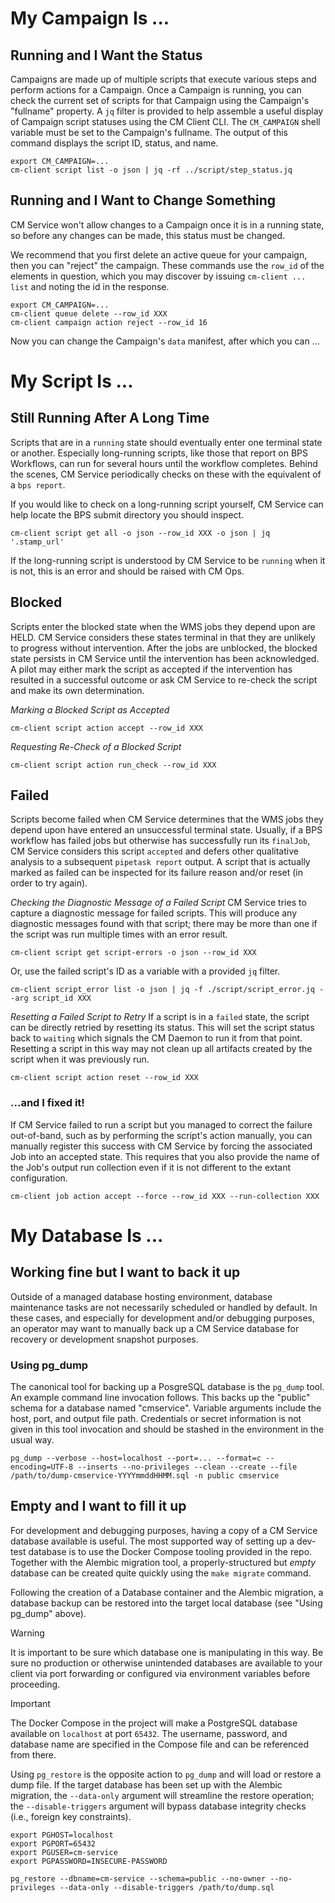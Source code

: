 # My Campaign Is ...

## Running and I Want the Status
Campaigns are made up of multiple scripts that execute various steps and perform actions for a Campaign.
Once a Campaign is running, you can check the current set of scripts for that Campaign using the Campaign's "fullname" property.
A `jq` filter is provided to help assemble a useful display of Campaign script statuses using the CM Client CLI.
The `CM_CAMPAIGN` shell variable must be set to the Campaign's fullname.
The output of this command displays the script ID, status, and name.

```
export CM_CAMPAIGN=...
cm-client script list -o json | jq -rf ../script/step_status.jq
```

## Running and I Want to Change Something
CM Service won't allow changes to a Campaign once it is in a running state, so before any changes can be made, this status must be changed.

We recommend that you first delete an active queue for your campaign, then you can "reject" the campaign. These commands use the `row_id` of the elements in question, which you may discover by issuing `cm-client ... list` and noting the id in the response.

```
export CM_CAMPAIGN=...
cm-client queue delete --row_id XXX
cm-client campaign action reject --row_id 16
```

Now you can change the Campaign's `data` manifest, after which you can ...

# My Script Is ...

## Still Running After A Long Time
Scripts that are in a `running` state should eventually enter one terminal state or another.
Especially long-running scripts, like those that report on BPS Workflows, can run for several hours until the workflow completes.
Behind the scenes, CM Service periodically checks on these with the equivalent of a `bps report`.

If you would like to check on a long-running script yourself, CM Service can help locate the BPS submit directory you should inspect.

```
cm-client script get all -o json --row_id XXX -o json | jq '.stamp_url'
```

If the long-running script is understood by CM Service to be `running` when it is not, this is an error and should be raised with CM Ops.

## Blocked
Scripts enter the blocked state when the WMS jobs they depend upon are HELD.
CM Service considers these states terminal in that they are unlikely to progress without intervention.
After the jobs are unblocked, the blocked state persists in CM Service until the intervention has been acknowledged.
A pilot may either mark the script as accepted if the intervention has resulted in a successful outcome or ask CM Service to re-check the script and make its own determination.

*Marking a Blocked Script as Accepted*
```
cm-client script action accept --row_id XXX
```

*Requesting Re-Check of a Blocked Script*
```
cm-client script action run_check --row_id XXX
```

## Failed
Scripts become failed when CM Service determines that the WMS jobs they depend upon have entered an unsuccessful terminal state.
Usually, if a BPS workflow has failed jobs but otherwise has successfully run its `finalJob`, CM Service considers this script `accepted` and defers other qualitative analysis to a subsequent `pipetask report` output.
A script that is actually marked as failed can be inspected for its failure reason and/or reset (in order to try again).

*Checking the Diagnostic Message of a Failed Script*
CM Service tries to capture a diagnostic message for failed scripts.
This will produce any diagnostic messages found with that script; there may be more than one if the script was run multiple times with an error result.

```
cm-client script get script-errors -o json --row_id XXX
```

Or, use the failed script's ID as a variable with a provided `jq` filter.

```
cm-client script_error list -o json | jq -f ./script/script_error.jq --arg script_id XXX
```

*Resetting a Failed Script to Retry*
If a script is in a `failed` state, the script can be directly retried by resetting its status.
This will set the script status back to `waiting` which signals the CM Daemon to run it from that point.
Resetting a script in this way may not clean up all artifacts created by the script when it was previously run.

```
cm-client script action reset --row_id XXX
```

### ...and I fixed it!
If CM Service failed to run a script but you managed to correct the failure out-of-band, such as by performing the script's action manually, you can manually register this success with CM Service by forcing the associated Job into an accepted state. This requires that you also provide the name of the Job's output run collection even if it is not different to the extant configuration.

```
cm-client job action accept --force --row_id XXX --run-collection XXX
```

# My Database Is ...

## Working fine but I want to back it up
Outside of a managed database hosting environment, database maintenance tasks are not necessarily scheduled or handled by default.
In these cases, and especially for development and/or debugging purposes, an operator may want to manually back up a CM Service database for recovery or development snapshot purposes.

### Using pg_dump
The canonical tool for backing up a PosgreSQL database is the `pg_dump` tool. An example command line invocation follows. This backs up the "public" schema for a database named "cmservice". Variable arguments include the host, port, and output file path. Credentials or secret information is not given in this tool invocation and should be stashed in the environment in the usual way.

```
pg_dump --verbose --host=localhost --port=... --format=c --encoding=UTF-8 --inserts --no-privileges --clean --create --file /path/to/dump-cmservice-YYYYmmddHHMM.sql -n public cmservice
```

## Empty and I want to fill it up
For development and debugging purposes, having a copy of a CM Service database available is useful.
The most supported way of setting up a dev-test database is to use the Docker Compose tooling provided in the repo.
Together with the Alembic migration tool, a properly-structured but *empty* database can be created quite quickly using the `make migrate` command.

Following the creation of a Database container and the Alembic migration, a database backup can be restored into the target local database (see "Using pg_dump" above).

> [!WARNING]
> It is important to be sure which database one is manipulating in this way. Be sure no production or otherwise unintended databases are available to your client via port forwarding or configured via environment variables before proceeding.

> [!IMPORTANT]
> The Docker Compose in the project will make a PostgreSQL database available on `localhost` at port `65432`. The username, password, and database name are specified in the Compose file and can be referenced from there.

Using `pg_restore` is the opposite action to `pg_dump` and will load or restore a dump file.
If the target database has been set up with the Alembic migration, the `--data-only` argument will streamline the restore operation; the `--disable-triggers` argument will bypass database integrity checks (i.e., foreign key constraints).

```
export PGHOST=localhost
export PGPORT=65432
export PGUSER=cm-service
export PGPASSWORD=INSECURE-PASSWORD

pg_restore --dbname=cm-service --schema=public --no-owner --no-privileges --data-only --disable-triggers /path/to/dump.sql
```

